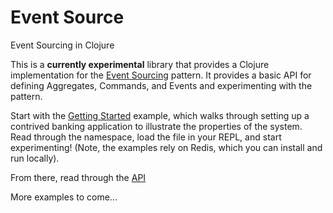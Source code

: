 # Event Source

Event Sourcing in Clojure

This is a **currently experimental** library that provides a Clojure implementation for the [Event Sourcing](https://microservices.io/patterns/data/event-sourcing.html) pattern. It provides a basic API for defining Aggregates, Commands, and Events and experimenting with the pattern.

Start with the [Getting Started](examples/src/getting_started.clj) example, which walks through setting up a contrived banking application to illustrate the properties of the system. Read through the namespace, load the file in your REPL, and start experimenting! (Note, the examples rely on Redis, which you can install and run locally).

From there, read through the [API](core/src/event_source/core.clj)

More examples to come...
